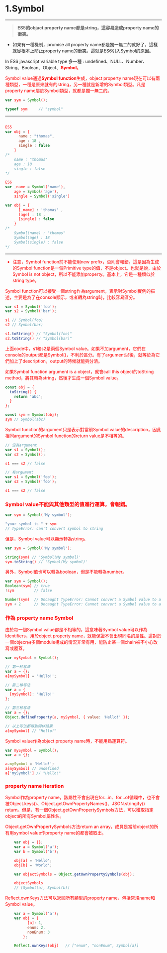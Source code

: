# 1.Symbol

---

> **ES5的objact property name都是string，這容易造成property name的衝突。**
* 如果有一種機制，promise all property name都是獨一無二的就好了，這樣就從根本上防止property name的衝突。這就是ES6引入Symbol的原因。  

In ES6 javascript variable type 多一種 : undefined、NULL、Number、String、Boolean、Object、<font color='red'>**Symbol**。  

Symbol value通過**Symbol function**生成，object property name現在可以有兩種類型，一種是原來就有的string，另一種就是新增的Symbol類型。凡是property name屬於Symbol類型，就都是獨一無二的。  

``` js
var sym = Symbol();

typeof sym     // "symbol"
```

---

``` js

ES5 
var obj = {
      name : "thomas", 
      age : 18 , 
      single : false 
    }
/*
    name : "thomas"
    age : 18
    single : false
*/

ES6
var _name = Symbol('name'),
    age = Symbol('age'),
    single = Symbol('single')

var obj = {
      [_name] : 'thomas' ,
      [age] : 18 ,
      [single] : false
    }
/*
    Symbol(name) : "thomas"
    Symbol(age) : 18
    Symbol(single) : false
*/


```

---

* 注意，Symbol function前不能使用new prefix，否則會報錯。這是因為生成的Symbol function是一個Primitive type的值，不是object。也就是說，由於Symbol is not object，所以不能添加property。基本上，它是一種類似於string type。  

Symbol function可以接受一個string作為argument，表示對Symbol實例的描述，主要是為了在console顯示，或者轉為string時，比較容易區分。  

``` js
var s1 = Symbol('foo');
var s2 = Symbol('bar');

s1 // Symbol(foo)
s2 // Symbol(bar)

s1.toString() // "Symbol(foo)"
s2.toString() // "Symbol(bar)"
```

上面code中，s1和s2是兩個Symbol value。如果不加argument，它們在console的output都是Symbol()，不利於區分。有了argument以後，就等於為它們加上了description，output的時候就能夠分清。  

如果Symbol function argument is a object，就會call this object的toString method，將其轉為string，然後才生成一個Symbol value。  

``` js
const obj = {
  toString() {
    return 'abc';
  }
};

const sym = Symbol(obj);
sym // Symbol(abc)
```

Symbol function的argument只是表示對當前Symbol value的description，因此相同argument的Symbol function的return value是不相等的。  

``` js
// 沒有argument
var s1 = Symbol();
var s2 = Symbol();

s1 === s2 // false

// 有argument
var s1 = Symbol('foo');
var s2 = Symbol('foo');

s1 === s2 // false
```

### Symbol value不能與其他類型的值進行運算，會報錯。  

``` js
var sym = Symbol('My symbol');

"your symbol is " + sym
// TypeError: can't convert symbol to string
```

但是，Symbol value可以顯示轉為string。  

``` js
var sym = Symbol('My symbol');

String(sym) // 'Symbol(My symbol)'
sym.toString() // 'Symbol(My symbol)'
```

另外，Symbol值也可以轉為boolean，但是不能轉為number。  

``` js
var sym = Symbol();
Boolean(sym) // true
!sym         // false

Number(sym)  // Uncaught TypeError: Cannot convert a Symbol value to a number
sym + 2      // Uncaught TypeError: Cannot convert a Symbol value to a number
```

### **作為 property name Symbol**  

由於每一個Symbol value都是不相等的，這意味著Symbol value可以作為Identifiers，用於object property name，就能保證不會出現同名的屬性。這對於一個objecr由多個module構成的情況非常有用，能防止某一個chain被不小心改寫或覆蓋。  

``` js
var mySymbol = Symbol();

// 第一种写法
var a = {};
a[mySymbol] = 'Hello!';

// 第二种写法
var a = {
  [mySymbol]: 'Hello!'
};

// 第三种写法
var a = {};
Object.defineProperty(a, mySymbol, { value: 'Hello!' });

// 以上写法都得到同样结果
a[mySymbol] // "Hello!"
```

Symbol value作為object property name時，不能用點運算符。  

``` js
var mySymbol = Symbol();
var a = {};

a.mySymbol = 'Hello!';
a[mySymbol] // undefined
a['mySymbol'] // "Hello!"
```

### **property name iteration**

Symbol作為property name，該屬性不會出現在<font color = 'red'>for...in</font>、<font color = 'red'>for...of</font>循環中，也不會被<font color = 'red'>Object.keys()</font>、<font color = 'red'>Object.getOwnPropertyNames()</font>、<font color = 'red'>JSON.stringify()</font> return。但是，有一個<font color = 'red'>Object.getOwnPropertySymbols</font>方法，可以獲取指定object的所有Symbol屬性名。  

<font color = 'red'>Object.getOwnPropertySymbols</font>方法return an array，成員是當前object的所有用symbol value作property name的都會被取出。  

``` js
    var obj = {};
    var a = Symbol('a');
    var b = Symbol('b');

    obj[a] = 'Hello';
    obj[b] = 'World';

    var objectSymbols = Object.getOwnPropertySymbols(obj);

    objectSymbols
    // [Symbol(a), Symbol(b)]
```

<font color = 'red'>Reflect.ownKeys</font>方法可以返回所有類型的property name，包括常規name和Symbol value。  

``` js
    var a = Symbol('a');
    var obj = {
          [a]: 1,
          enum: 2,
          nonEnum: 3
        };

    Reflect.ownKeys(obj)   // ["enum", "nonEnum", Symbol(a)]
```

